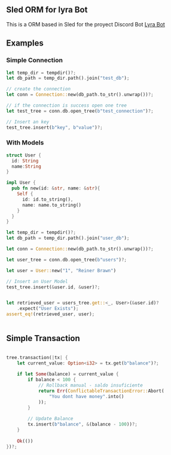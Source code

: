 ## Sled ORM for lyra Bot

This is a ORM based in Sled for the proyect Discord Bot [Lyra Bot](https://discord.gg)


## Examples


### Simple Connection
```rust
let temp_dir = tempdir()?;
let db_path = temp_dir.path().join("test_db");

// create the connection
let conn = Connection::new(db_path.to_str().unwrap())?;

// if the connection is success open one tree
let test_tree = conn.db.open_tree(b"test_connection")?;

// Insert an key
test_tree.insert(b"key", b"value")?;

```

### With Models

```rust
struct User {
  id: String
  name:String
}

impl User {
  pub fn new(id: &str, name: &str){
    Self {
      id: id.to_string(),
      name: name.to_string()
    }
  }
}

let temp_dir = tempdir()?;
let db_path = temp_dir.path().join("user_db");

let conn = Connection::new(db_path.to_str().unwrap())?;

let user_tree = conn.db.open_tree(b"users")?;

let user = User::new("1", "Reiner Brawn")

// Insert an User Model
test_tree.insert(&user.id, &user)?;



```


```rust
let retrieved_user = users_tree.get::<_, User>(&user.id)?
    .expect("User Exists");
assert_eq!(retrieved_user, user);
        
```

## Simple Transaction


```rust

tree.transaction(|tx| {
    let current_value: Option<i32> = tx.get(b"balance")?;
    
    if let Some(balance) = current_value {
        if balance < 100 {
            // Rollback manual - saldo insuficiente
            return Err(ConflictableTransactionError::Abort(
                "You dont have money".into()
            ));
        }
        
        // Update Balance
        tx.insert(b"balance", &(balance - 100))?;
    }
    
    Ok(())
})?;

```
